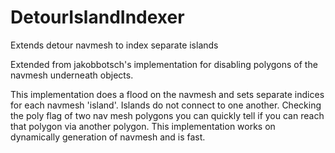 # DetourIslandIndexer
Extends detour navmesh to index separate islands
 
Extended from jakobbotsch's implementation for disabling polygons of the navmesh underneath objects.

This implementation does a flood on the navmesh and sets separate indices for each navmesh 'island'. Islands do not connect to one another. Checking the poly flag of two nav mesh polygons you can quickly tell if you can reach that polygon via another polygon. This implementation works on dynamically generation of navmesh and is fast. 

